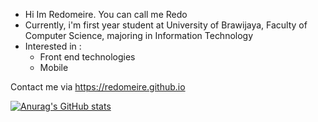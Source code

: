 - Hi Im Redomeire. You can call me Redo 
- Currently, i'm first year student at University of Brawijaya, Faculty of Computer Science, majoring in Information Technology
- Interested in :
  - Front end technologies
  - Mobile

Contact me via https://redomeire.github.io

[![Anurag's GitHub stats](https://github-readme-stats.vercel.app/api?username=redomeire&show_icons=true&theme=tokyonight)](https://github.com/anuraghazra/github-readme-stats)

<!---
bleedingcactus/bleedingcactus is a ✨ special ✨ repository because its `README.md` (this file) appears on your GitHub profile.
You can click the Preview link to take a look at your changes.
--->
